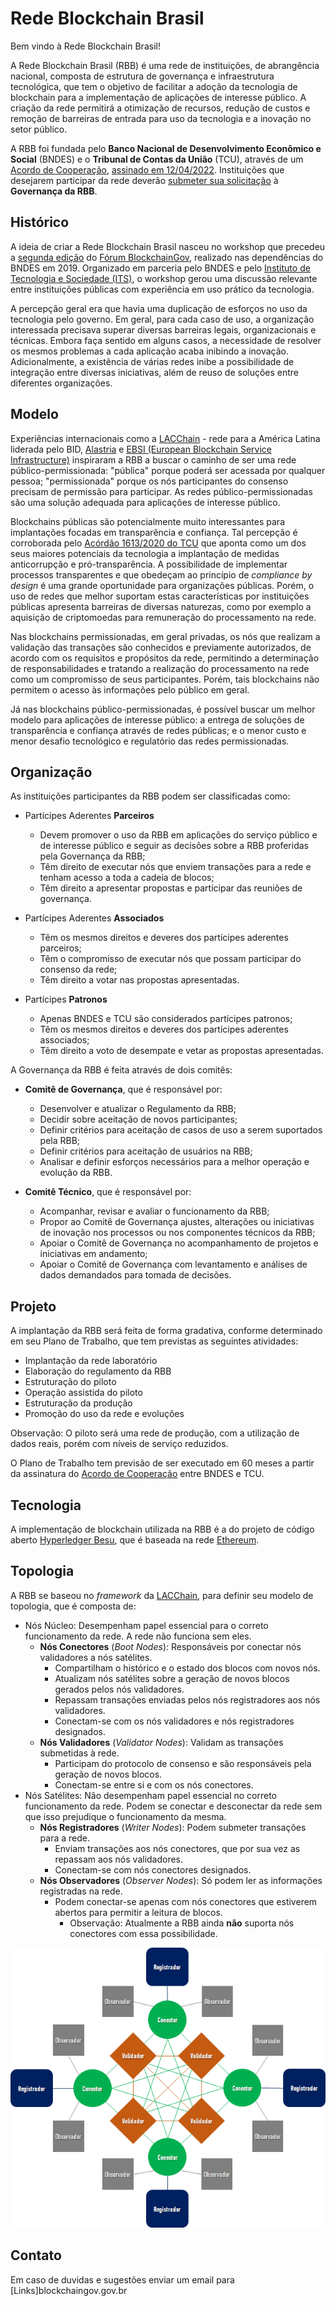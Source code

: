 # Rede Blockchain Brasil

Bem vindo à Rede Blockchain Brasil!

A Rede Blockchain Brasil (RBB) é uma rede de instituições, de abrangência nacional, composta de estrutura de governança e infraestrutura tecnológica, que tem o objetivo de facilitar a adoção da tecnologia de blockchain para a implementação de aplicações de interesse público. A criação da rede permitirá a otimização de recursos, redução de custos e remoção de barreiras de entrada para uso da tecnologia e a inovação no setor público.

A RBB foi fundada pelo **Banco Nacional de Desenvolvimento Econômico e Social** (BNDES) e o **Tribunal de Contas da União** (TCU), através de um [Acordo de Cooperação](documentos/ACT_TCU_BNDES_RBB.pdf), [assinado em 12/04/2022](https://www.in.gov.br/web/dou/-/extrato-do-acordo-de-cooperacao-n-d-121.2.0014.22-393697725). Instituições que desejarem participar da rede deverão [submeter sua solicitação](roteiro_adesao.md) à **Governança da RBB**.

## Histórico

A ideia de criar a Rede Blockchain Brasil nasceu no workshop que precedeu a [segunda edição](https://www.bndes.gov.br/wps/portal/site/home/conhecimento/seminarios/II-forum-blockchaingov) do [Fórum BlockchainGov](https://itsrio.org/pt/projetos/blockchaingov/), realizado nas dependências do BNDES em 2019. Organizado em parceria pelo BNDES e pelo [Instituto de Tecnologia e Sociedade (ITS)](https://itsrio.org/), o workshop gerou uma discussão relevante entre instituições públicas com experiência em uso prático da tecnologia.

A percepção geral era que havia uma duplicação de esforços no uso da tecnologia pelo governo. Em geral, para cada caso de uso, a organização interessada precisava superar diversas barreiras legais, organizacionais e técnicas. Embora faça sentido em alguns casos, a necessidade de resolver os mesmos problemas a cada aplicação acaba inibindo a inovação. Adicionalmente, a existência de várias redes inibe a possibilidade de integração entre diversas iniciativas, além de reuso de soluções entre diferentes organizações.

## Modelo

Experiências internacionais como a [LACChain](https://www.lacchain.net) - rede para a América Latina liderada pelo BID, [Alastria](https://alastria.io/) e [EBSI (European Blockchain Service Infrastructure)](https://ec.europa.eu/digital-building-blocks/wikis/display/EBSI/Home) inspiraram a RBB a buscar o caminho de ser uma rede público-permissionada: "pública" porque poderá ser acessada por qualquer pessoa; "permissionada" porque os nós participantes do consenso precisam de permissão para participar. As redes público-permissionadas são uma solução adequada para aplicações de interesse público.

Blockchains públicas são potencialmente muito interessantes para implantações focadas em transparência e confiança. Tal percepção é corroborada pelo [Acórdão 1613/2020 do TCU](https://pesquisa.apps.tcu.gov.br/#/redireciona/acordao-completo/%22ACORDAO-COMPLETO-2406748%22) que aponta como um dos seus maiores potenciais da tecnologia a implantação de medidas anticorrupção e pró-transparência. A possibilidade de implementar processos transparentes e que obedeçam ao princípio de _compliance by design_ é uma grande oportunidade para organizações públicas. Porém, o uso de redes que melhor suportam estas características por instituições públicas apresenta barreiras de diversas naturezas, como por exemplo a aquisição de criptomoedas para remuneração do processamento na rede.

Nas blockchains permissionadas, em geral privadas, os nós que realizam a validação das transações são conhecidos e previamente autorizados, de acordo com os requisitos e propósitos da rede, permitindo a determinação de responsabilidades e tratando a realização do processamento na rede como um compromisso de seus participantes. Porém, tais blockchains não permitem o acesso às informações pelo público em geral.

Já nas blockchains público-permissionadas, é possível buscar um melhor modelo para aplicações de interesse público: a entrega de soluções de transparência e confiança através de redes públicas; e o menor custo e menor desafio tecnológico e regulatório das redes permissionadas.

## Organização

As instituições participantes da RBB podem ser classificadas como:

- Partícipes Aderentes **Parceiros**
  - Devem promover o uso da RBB em aplicações do serviço público e de interesse público e seguir as decisões sobre a RBB proferidas pela Governança da RBB;
  - Têm direito de executar nós que enviem transações para a rede e tenham acesso a toda a cadeia de blocos;
  - Têm direito a apresentar propostas e participar das reuniões de governança.

- Partícipes Aderentes **Associados**
  - Têm os mesmos direitos e deveres dos partícipes aderentes parceiros;
  - Têm o compromisso de executar nós que possam participar do consenso da rede;
  - Têm direito a votar nas propostas apresentadas.

- Partícipes **Patronos**
  - Apenas BNDES e TCU são considerados partícipes patronos;
  - Têm os mesmos direitos e deveres dos partícipes aderentes associados;
  - Têm direito a voto de desempate e vetar as propostas apresentadas.

A Governança da RBB é feita através de dois comitês:

- **Comitê de Governança**, que é responsável por:
  - Desenvolver e atualizar o Regulamento da RBB;
  - Decidir sobre aceitação de novos participantes;
  - Definir critérios para aceitação de casos de uso a serem suportados pela RBB;
  - Definir critérios para aceitação de usuários na RBB;
  - Analisar e definir esforços necessários para a melhor operação e evolução da RBB.

- **Comitê Técnico**, que é responsável por:
  - Acompanhar, revisar e avaliar o funcionamento da RBB;
  - Propor ao Comitê de Governança ajustes, alterações ou iniciativas de inovação nos processos ou nos componentes técnicos da RBB;
  - Apoiar o Comitê de Governança no acompanhamento de projetos e iniciativas em andamento;
  - Apoiar o Comitê de Governança com levantamento e análises de dados demandados para tomada de decisões.

## Projeto

A implantação da RBB será feita de forma gradativa, conforme determinado em seu Plano de Trabalho, que tem previstas as seguintes atividades:

- Implantação da rede laboratório
- Elaboração do regulamento da RBB
- Estruturação do piloto
- Operação assistida do piloto
- Estruturação da produção
- Promoção do uso da rede e evoluções

Observação: O piloto será uma rede de produção, com a utilização de dados reais, porém com níveis de serviço reduzidos.

O Plano de Trabalho tem previsão de ser executado em 60 meses a partir da assinatura do [Acordo de Cooperação](documentos/ACT_TCU_BNDES_RBB.pdf) entre BNDES e TCU.

## Tecnologia

A implementação de blockchain utilizada na RBB é a do projeto de código aberto [Hyperledger Besu](https://besu.hyperledger.org), que é baseada na rede [Ethereum](https://ethereum.org).

## Topologia

A RBB se baseou no *framework* da [LACChain](https://www.lacchain.net), para definir seu modelo de topologia, que é composta de:

- Nós Núcleo: Desempenham papel essencial para o correto funcionamento da rede. A rede não funciona sem eles.
  - **Nós Conectores** (*Boot Nodes*): Responsáveis por conectar nós validadores a nós satélites.
    - Compartilham o histórico e o estado dos blocos com novos nós.
    - Atualizam nós satélites sobre a geração de novos blocos gerados pelos nós validadores.
    - Repassam transações enviadas pelos nós registradores aos nós validadores.
    - Conectam-se com os nós validadores e nós registradores designados.
  - **Nós Validadores** (*Validator Nodes*): Validam as transações submetidas à rede.
    - Participam do protocolo de consenso e são responsáveis pela geração de novos blocos.
    - Conectam-se entre si e com os nós conectores.
- Nós Satélites: Não desempenham papel essencial no correto funcionamento da rede. Podem se conectar e desconectar da rede sem que isso prejudique o funcionamento da mesma.
  - **Nós Registradores** (*Writer Nodes*): Podem submeter transações para a rede.
    - Enviam transações aos nós conectores, que por sua vez as repassam aos nós validadores.
    - Conectam-se com nós conectores designados.
  - **Nós Observadores** (*Observer Nodes*): Só podem ler as informações registradas na rede.
    - Podem conectar-se apenas com nós conectores que estiverem abertos para permitir a leitura de blocos.
      - Observação: Atualmente a RBB ainda **não** suporta nós conectores com essa possibilidade.

![Topologia da RBB](imagens/Topologia_RBB.png "Topologia da RBB")

## Contato
Em caso de duvidas e sugestões enviar um email para [Links]blockchaingov.gov.br
